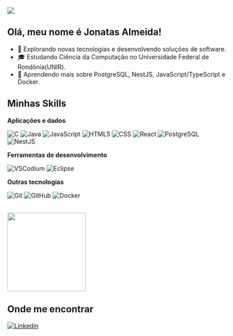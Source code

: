 ![](https://komarev.com/ghpvc/?username=iuricode&color=006bed)

## Olá, meu nome é Jonatas Almeida!

- 🤔 Explorando novas tecnologias e desenvolvendo soluções de software.
- 🎓 Estudando Ciência da Computaçâo no Universidade Federal de Rondônia(UNIR).
- 🌱 Aprendendo mais sobre PostgreSQL, NestJS, JavaScript/TypeScript e Docker.

## Minhas Skills

**Aplicações e dados**

![C](https://img.shields.io/badge/-C++-333333?style=flat&logo=C%2B%2B&logoColor=00599C)
![Java](https://img.shields.io/badge/-Java-333333?style=flat&logo=Java&logoColor=007396)
![JavaScript](https://img.shields.io/badge/-JavaScript-333333?style=flat&logo=javascript)
![HTML5](https://img.shields.io/badge/-HTML5-333333?style=flat&logo=HTML5)
![CSS](https://img.shields.io/badge/-CSS-333333?style=flat&logo=CSS3&logoColor=1572B6)
![React](https://img.shields.io/badge/-React-333333?style=flat&logo=react)
![PostgreSQL](https://img.shields.io/badge/-MySQL-333333?style=flat&logo=postgresql)
![NestJS](https://img.shields.io/badge/-React-333333?style=flat&logo=nestjs)


**Ferramentas de desenvolvimento**

![VSCodium](https://img.shields.io/badge/-Visual%20Studio%20Code-333333?style=flat&logo=vscodium)
![Eclipse](https://img.shields.io/badge/-Eclipse-333333?style=flat&logo=eclipse-ide&logoColor=2C2255)

**Outras tecnologias**

![Git](https://img.shields.io/badge/-Git-333333?style=flat&logo=git)
![GitHub](https://img.shields.io/badge/-GitHub-333333?style=flat&logo=github)
![Docker](https://img.shields.io/badge/-Docker-333333?style=flat&logo=docker)


<br/>

<a href="https://github.com/iuricode" title="Perfil do Iuri">
  <img height="180em" src="https://github-readme-stats.vercel.app/api?username=iuricode&theme=dracula&show_icons=true" />
</a>



## Onde me encontrar

[![Linkedin](https://img.shields.io/badge/-username-blue?style=flat-square&logo=Linkedin&logoColor=white&link=www.linkedin.com/in/jonatas-almeida-barros)](www.linkedin.com/in/jonatas-almeida-barros)
